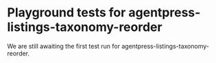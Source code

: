 # Playground tests for agentpress-listings-taxonomy-reorder
We are still awaiting the first test run for agentpress-listings-taxonomy-reorder.
